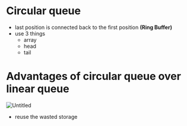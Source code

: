# Circular queue

- last position is connected back to the first position **(Ring Buffer)**
- use 3 things
    - array
    - head
    - tail

# Advantages of circular queue over linear queue

![Untitled](Circular%20queue/Untitled.png)

- reuse the wasted storage